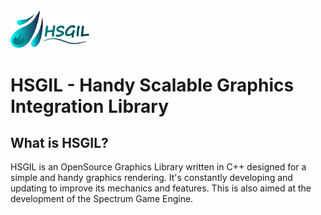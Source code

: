 <img src="other/res/logoH.png?raw=true" width="25%">

# HSGIL - Handy Scalable Graphics Integration Library

## What is HSGIL?

HSGIL is an OpenSource Graphics Library written in C++ designed for a simple and handy graphics rendering. It's constantly developing and updating to improve its mechanics and features. This is also aimed at the development of the Spectrum Game Engine.
